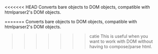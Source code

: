 <<<<<<< HEAD
Converts bare objects to DOM objects, compatible with htmlparser2's DOM objects.

=======
Converts bare objects to DOM objects, compatible with htmlparser2's DOM objects.

>>>>>>> catie
This is useful when you want to work with DOM without having to compose/parse html.